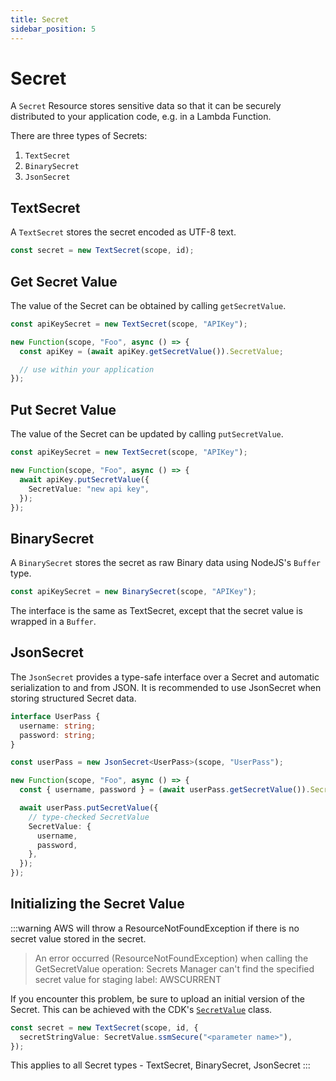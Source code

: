 ```yaml
---
title: Secret
sidebar_position: 5
---
```


# Secret

A `Secret` Resource stores sensitive data so that it can be securely distributed to your application code, e.g. in a Lambda Function.

There are three types of Secrets:

1. `TextSecret`
2. `BinarySecret`
3. `JsonSecret`

## TextSecret

A `TextSecret` stores the secret encoded as UTF-8 text.

```ts
const secret = new TextSecret(scope, id);
```

## Get Secret Value

The value of the Secret can be obtained by calling `getSecretValue`.

```ts
const apiKeySecret = new TextSecret(scope, "APIKey");

new Function(scope, "Foo", async () => {
  const apiKey = (await apiKey.getSecretValue()).SecretValue;

  // use within your application
});
```

## Put Secret Value

The value of the Secret can be updated by calling `putSecretValue`.

```ts
const apiKeySecret = new TextSecret(scope, "APIKey");

new Function(scope, "Foo", async () => {
  await apiKey.putSecretValue({
    SecretValue: "new api key",
  });
});
```

## BinarySecret

A `BinarySecret` stores the secret as raw Binary data using NodeJS's `Buffer` type.

```ts
const apiKeySecret = new BinarySecret(scope, "APIKey");
```

The interface is the same as TextSecret, except that the secret value is wrapped in a `Buffer`.

## JsonSecret

The `JsonSecret` provides a type-safe interface over a Secret and automatic serialization to and from JSON. It is recommended to use JsonSecret when storing structured Secret data.

```ts
interface UserPass {
  username: string;
  password: string;
}

const userPass = new JsonSecret<UserPass>(scope, "UserPass");

new Function(scope, "Foo", async () => {
  const { username, password } = (await userPass.getSecretValue()).SecretValue;

  await userPass.putSecretValue({
    // type-checked SecretValue
    SecretValue: {
      username,
      password,
    },
  });
});
```

## Initializing the Secret Value

:::warning
AWS will throw a ResourceNotFoundException if there is no secret value stored in the secret.

> An error occurred (ResourceNotFoundException) when calling the GetSecretValue operation: Secrets Manager can't find the specified secret value for staging label: AWSCURRENT

If you encounter this problem, be sure to upload an initial version of the Secret. This can be achieved with the CDK's [`SecretValue`](https://docs.aws.amazon.com/cdk/api/v1/docs/@aws-cdk_core.SecretValue.html) class.

```ts
const secret = new TextSecret(scope, id, {
  secretStringValue: SecretValue.ssmSecure("<parameter name>"),
});
```

This applies to all Secret types - TextSecret, BinarySecret, JsonSecret
:::
